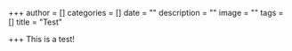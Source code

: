 +++
author = []
categories = []
date = ""
description = ""
image = ""
tags = []
title = "Test"

+++
This is a test!
